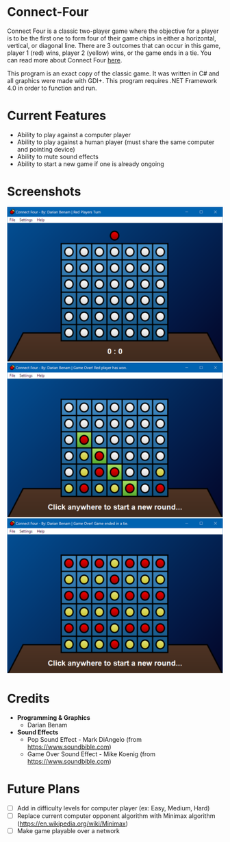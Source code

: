 # Connect-Four

Connect Four is a classic two-player game where the objective for a player is to be the first one to form four of their game chips in either a horizontal, vertical, or diagonal line. There are 3 outcomes that can occur in this game, player 1 (red) wins, player 2 (yellow) wins, or the game ends in a tie. You can read more about Connect Four [here](https://en.wikipedia.org/wiki/Connect_Four).

This program is an exact copy of the classic game. It was written in C# and all graphics were made with GDI+. This program requires .NET Framework 4.0 in order to function and run.

# Current Features
* Ability to play against a computer player
* Ability to play against a human player (must share the same computer and pointing device)
* Ability to mute sound effects
* Ability to start a new game if one is already ongoing

# Screenshots
![New game starts](https://raw.githubusercontent.com/BeardedFish/Connect-Four/master/Screenshots/screenshot1.png)
![Red player wins](https://raw.githubusercontent.com/BeardedFish/Connect-Four/master/Screenshots/screenshot2.png)
![Game ends in a tie](https://raw.githubusercontent.com/BeardedFish/Connect-Four/master/Screenshots/screenshot3.png)

# Credits
* **Programming & Graphics**
  * Darian Benam
* **Sound Effects**
  * Pop Sound Effect - Mark DiAngelo (from https://www.soundbible.com)
  * Game Over Sound Effect - Mike Koenig (from https://www.soundbible.com)

# Future Plans
- [ ] Add in difficulty levels for computer player (ex: Easy, Medium, Hard)
- [ ] Replace current computer opponent algorithm with Minimax algorithm (https://en.wikipedia.org/wiki/Minimax)
- [ ] Make game playable over a network
